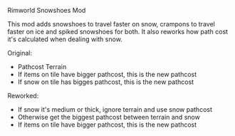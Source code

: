 Rimworld Snowshoes Mod

This mod adds snowshoes to travel faster on snow, crampons to travel faster on ice and spiked snowshoes for both.
It also reworks how path cost it's calculated when dealing with snow.

Original:
- Pathcost Terrain
- If items on tile have bigger pathcost, this is the new pathcost
- If snow on tile has bigges pathcost, this is the new pathcost

Reworked:
- If snow it's medium or thick, ignore terrain and use snow pathcost
- Otherwise get the biggest pathcost between terrain and snow
- If items on tile have bigger pathcost, this is the new pathcost
	
